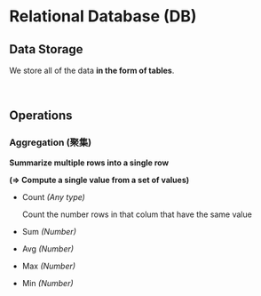 # Relational Database (DB)

## Data Storage

We store all of the data **in the form of tables**.

<br>

## Operations

### Aggregation (聚集)

**Summarize multiple rows into a single row**

**(=> Compute a single value from a set of values)**

* Count   *(Any type)*

  Count the number rows in that colum that have the same value

* Sum   *(Number)*

* Avg   *(Number)*

* Max   *(Number)*

* Min   *(Number)*

